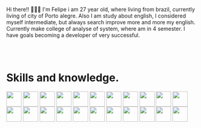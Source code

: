 Hi there!! 👨‍💻🤙 I'm Felipe i am 27 year old, where living from brazil, currently living of city of Porto alegre.
Also I am study about english, I considered myself intermediate, but always search improve more and more my english.
Currently make college of analyse of system, where am in 4 semester.
I have goals becoming a developer of very successful.



<br><br>
<h1>Skills and knowledge.</h1>
<div display=inline-block>
<img align=center width=40 src="https://cdn.jsdelivr.net/gh/devicons/devicon/icons/html5/html5-original-wordmark.svg" />
<img align=center width=40 src="https://cdn.jsdelivr.net/gh/devicons/devicon/icons/css3/css3-original-wordmark.svg" />
<img align=center width=40 src="https://cdn.jsdelivr.net/gh/devicons/devicon/icons/javascript/javascript-original.svg" />
<img align=center width=40 src="https://cdn.jsdelivr.net/gh/devicons/devicon/icons/typescript/typescript-original.svg" />
<img align=center width=40 src="https://cdn.jsdelivr.net/gh/devicons/devicon/icons/graphql/graphql-plain.svg"/> 
<img align=center width=40 src="https://cdn.jsdelivr.net/gh/devicons/devicon/icons/git/git-original-wordmark.svg" />
<img align=center width=40 src="https://cdn.jsdelivr.net/gh/devicons/devicon/icons/react/react-original-wordmark.svg" />
<img align=center width=40 src="https://cdn.jsdelivr.net/gh/devicons/devicon/icons/jest/jest-plain.svg" />
<img align=center width=40 src="https://cdn.jsdelivr.net/gh/devicons/devicon/icons/nodejs/nodejs-original-wordmark.svg" />
<img align=center width=40 src="https://cdn.jsdelivr.net/gh/devicons/devicon/icons/nextjs/nextjs-original-wordmark.svg" />
<img align=center width=40 src="https://cdn.jsdelivr.net/gh/devicons/devicon/icons/figma/figma-original.svg" />
<img align=center width=40 src="https://cdn.jsdelivr.net/gh/devicons/devicon/icons/tailwindcss/tailwindcss-original-wordmark.svg" />
<img align=center width=40 src="https://cdn.jsdelivr.net/gh/devicons/devicon/icons/firebase/firebase-plain-wordmark.svg" />
<img align=center width=40 src="https://cdn.jsdelivr.net/gh/devicons/devicon/icons/npm/npm-original-wordmark.svg" />
<img align=center width=40 src="https://cdn.jsdelivr.net/gh/devicons/devicon/icons/mysql/mysql-original-wordmark.svg" />
<img align=center width=40 src="https://cdn.jsdelivr.net/gh/devicons/devicon/icons/vscode/vscode-original-wordmark.svg" />
<img align=center width=40 src="https://cdn.jsdelivr.net/gh/devicons/devicon/icons/yarn/yarn-original-wordmark.svg" />
<img align=center width=40 src="https://cdn.jsdelivr.net/gh/devicons/devicon/icons/github/github-original-wordmark.svg" />
<img align=center width=40 src="https://cdn.jsdelivr.net/gh/devicons/devicon/icons/mongodb/mongodb-original-wordmark.svg" />  
<img align=center width=40 src="https://cdn.jsdelivr.net/gh/devicons/devicon/icons/mocha/mocha-plain.svg" />
<img align=center width=40 src="https://cdn.jsdelivr.net/gh/devicons/devicon/icons/bootstrap/bootstrap-original.svg" />
<img align=center width=40 src="https://cdn.jsdelivr.net/gh/devicons/devicon/icons/redux/redux-original.svg" />  
</div>
